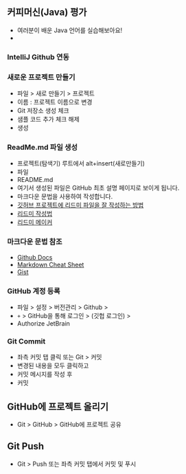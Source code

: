 ## 커피머신(Java) 평가
- 여러분이 배운 Java 언어를 실습해보아요!
- 
### IntelliJ Github 연동

### 새로운 프로젝트 만들기

- 파일 > 새로 만들기 > 프로젝트
- 이름 : 프로젝트 이름으로 변경
- Git 저장소 생성 체크
- 샘플 코드 추가 체크 해제
- 생성

### ReadMe.md 파일 생성
- 프로젝트(탐색기) 루트에서 alt+insert(새로만들기)
- 파일
- README.md
- 여기서 생성된 파일은 GitHub 최초 설명 페이지로 보이게 됩니다.
- 마크다운 문법을 사용하여 작성합니다.
- [깃허브 프로젝트에 리드미 파일을 잘 작성하는 방법](https://www.freecodecamp.org/korean/news/gisheobeu-peurojegteue-rideumi-paileul-jal-jagseonghaneun-bangbeob/)
- [리드미 작성법](https://www.makeareadme.com/)
- [리드미 메이커](https://rahuldkjain.github.io/gh-profile-readme-generator/)


### 마크다운 문법 참조
- [Github Docs](https://docs.github.com/ko/get-started/writing-on-github/getting-started-with-writing-and-formatting-on-github/basic-writing-and-formatting-syntax)
- [Markdown Cheat Sheet](https://www.markdownguide.org/cheat-sheet/)
- [Gist](https://gist.github.com/ihoneymon/652be052a0727ad59601)


### GitHub 계정 등록

- 파일 > 설정 > 버전관리 > Github >
- `+` > GitHub을 통해 로그인 > (깃헙 로그인) >
- Authorize JetBrain

### Git Commit
- 좌측 커밋 탭 클릭 또는 Git > 커밋
- 변경된 내용을 모두 클릭하고
- 커밋 메시지를 작성 후
- 커밋

## GitHub에 프로젝트 올리기
- Git > GitHub > GitHub에 프로젝트 공유

## Git Push
- Git > Push 또는 좌측 커밋 탭에서 커밋 및 푸시